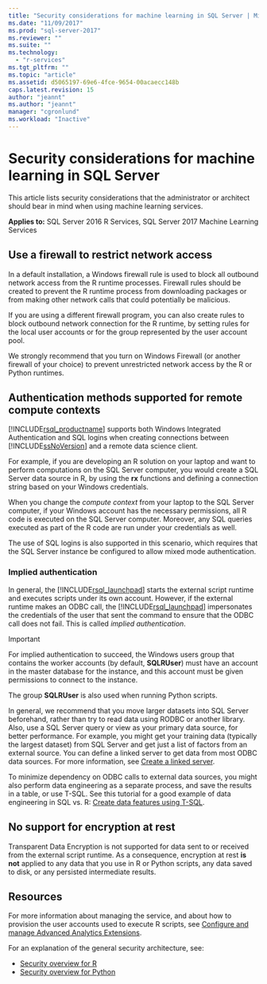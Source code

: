 ```yaml
---
title: "Security considerations for machine learning in SQL Server | Microsoft Docs"
ms.date: "11/09/2017"
ms.prod: "sql-server-2017"
ms.reviewer: ""
ms.suite: ""
ms.technology: 
  - "r-services"
ms.tgt_pltfrm: ""
ms.topic: "article"
ms.assetid: d5065197-69e6-4fce-9654-00acaecc148b
caps.latest.revision: 15
author: "jeannt"
ms.author: "jeannt"
manager: "cgronlund"
ms.workload: "Inactive"
---
```

# Security considerations for machine learning in SQL Server

This article lists security considerations that the administrator or architect should bear in mind when using machine learning services.

**Applies to:** SQL Server 2016 R Services, SQL Server 2017 Machine Learning Services

## Use a firewall to restrict network access

In a default installation, a Windows firewall rule is used to block all outbound network access from the R runtime processes. Firewall rules should be created to prevent the R runtime process from downloading packages or from making other network calls that could potentially be malicious.

If you are using a different firewall program, you can also create rules to block outbound network connection for the R runtime, by setting rules for the local user accounts or for the group represented by the user account pool.

We strongly recommend that you turn on Windows Firewall (or another firewall of your choice) to prevent unrestricted network access by the R or Python runtimes.

## Authentication methods supported for remote compute contexts

[!INCLUDE[rsql_productname](../../includes/rsql-productname-md.md)] supports both Windows Integrated Authentication and SQL logins when creating connections between [!INCLUDE[ssNoVersion](../../includes/ssnoversion-md.md)] and a remote data science client.

For example, if you are developing an R solution on your laptop and want to perform computations on the SQL Server computer, you would create a SQL Server data source in R, by using the **rx** functions and defining a connection string based on your Windows credentials.

When you change the _compute context_ from your laptop to the SQL Server computer, if your Windows account has the necessary permissions, all R code is executed on the SQL Server computer. Moreover, any SQL queries executed as part of the R code are run under your credentials as well.

The use of SQL logins is also supported in this scenario, which requires that the SQL Server instance be configured to allow mixed mode authentication.

### Implied authentication

 In general, the [!INCLUDE[rsql_launchpad](../../includes/rsql-launchpad-md.md)] starts the external script runtime and executes scripts under its own account. However, if the external runtime makes an ODBC call, the [!INCLUDE[rsql_launchpad](../../includes/rsql-launchpad-md.md)] impersonates the credentials of the user that sent the command to ensure that the ODBC call does not fail. This is called *implied authentication*.
 
 > [!IMPORTANT]
 > For implied authentication to succeed, the Windows users group that contains the worker accounts (by default, **SQLRUser**) must have an account in the master database for the instance, and this account must be given permissions to connect to the instance.
 > 
 > The group **SQLRUser** is also used when running Python scripts. 

In general, we recommend that you move larger datasets into SQL Server beforehand, rather than try to read data using RODBC or another library. Also, use a SQL Server query or view as your primary data source, for better performance. For example, you might get your training data (typically the largest dataset) from SQL Server and get just a list of factors from an external source. You can define a linked server to get data from most ODBC data sources. For more information, see [Create a linked server](https://docs.microsoft.com/sql/relational-databases/linked-servers/create-linked-servers-sql-server-database-engine).

To minimize dependency on ODBC calls to external data sources, you might also perform data engineering as a separate process, and save the results in a table, or use T-SQL. See this tutorial for a good example of data engineering in SQL vs. R: [Create data features using T-SQL](../tutorials/sqldev-create-data-features-using-t-sql.md).

## No support for encryption at rest

Transparent Data Encryption is not supported for data sent to or received from the external script runtime. As a consequence, encryption at rest **is not** applied to any data that you use in R or Python scripts, any data saved to disk, or any persisted intermediate results.

## Resources

For more information about managing the service, and about how to provision the user accounts used to execute R scripts, see [Configure and manage Advanced Analytics Extensions](../../advanced-analytics/r/configure-and-manage-advanced-analytics-extensions.md).

For an explanation of the general security architecture, see:

+ [Security overview for R](security-overview-sql-server-r.md)
+ [Security overview for Python](../python/security-overview-sql-server-python-services.md)
